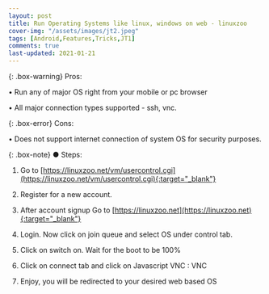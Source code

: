 ```yaml
---
layout: post
title: Run Operating Systems like linux, windows on web - linuxzoo
cover-img: "/assets/images/jt2.jpeg"
tags: [Android,Features,Tricks,JT1]
comments: true
last-updated: 2021-01-21
---
```


{: .box-warning}
Pros:

• Run any of major OS right from your mobile or pc browser

• All major connection types supported - ssh, vnc. 

{: .box-error}
Cons:

• Does not support internet connection of system OS for security purposes. 


{: .box-note}
● Steps:

1. Go to [https://linuxzoo.net/vm/usercontrol.cgi](https://linuxzoo.net/vm/usercontrol.cgi){:target="_blank"}

2. Register for a new account.

3. After account signup Go to [https://linuxzoo.net](https://linuxzoo.net){:target="_blank"}

4. Login. Now click on join queue and select OS under control tab.

5. Click on switch on. Wait for the boot to be 100%

6. Click on connect tab and click on Javascript VNC : VNC

7. Enjoy, you will be redirected to your desired web based OS
